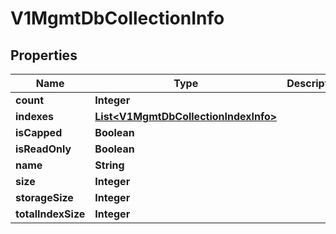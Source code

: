 # V1MgmtDbCollectionInfo

## Properties
Name | Type | Description | Notes
------------ | ------------- | ------------- | -------------
**count** | **Integer** |  |  [optional]
**indexes** | [**List&lt;V1MgmtDbCollectionIndexInfo&gt;**](V1MgmtDbCollectionIndexInfo.md) |  |  [optional]
**isCapped** | **Boolean** |  |  [optional]
**isReadOnly** | **Boolean** |  |  [optional]
**name** | **String** |  |  [optional]
**size** | **Integer** |  |  [optional]
**storageSize** | **Integer** |  |  [optional]
**totalIndexSize** | **Integer** |  |  [optional]
